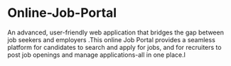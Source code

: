 # Online-Job-Portal
An advanced, user-friendly web application that bridges the gap between job seekers and employers .This online Job Portal provides a seamless platform for candidates to search and apply for jobs, and for recruiters to post job openings and manage applications-all in one place.l
